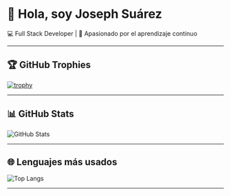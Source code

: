 # 👋 Hola, soy Joseph Suárez

💻 Full Stack Developer | 🚀 Apasionado por el aprendizaje continuo

---

## 🏆 GitHub Trophies
[![trophy](https://github-profile-trophy.vercel.app/?username=josephsuarezhuaira&theme=dracula&row=1&column=6&title=Stars,Followers,Commits,Repositories)](https://github.com/ryo-ma/github-profile-trophy)

---

## 📊 GitHub Stats
![GitHub Stats](https://github-readme-stats.vercel.app/api?username=josephsuarezhuaira&show_icons=true&theme=dracula)

---

## 🌐 Lenguajes más usados
![Top Langs](https://github-readme-stats.vercel.app/api/top-langs/?username=josephsuarezhuaira&layout=compact&theme=dracula)

---
